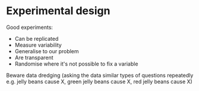 # Experimental design

Good experiments:

* Can be replicated
* Measure variability
* Generalise to our problem
* Are transparent
* Randomise where it's not possible to fix a variable

Beware data dredging (asking the data similar types of questions repeatedly e.g. jelly beans cause X, green jelly beans cause X, red jelly beans cause X)
